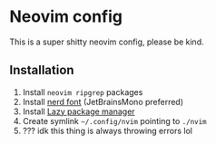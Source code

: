 # Neovim config

This is a super shitty neovim config, please be kind.

## Installation

1. Install `neovim ripgrep` packages
2. Install [nerd font](https://www.nerdfonts.com/font-downloads) (JetBrainsMono preferred)
3. Install [Lazy package manager](https://github.com/folke/lazy.nvim#-installation)
4. Create symlink `~/.config/nvim` pointing to `./nvim`
5. ??? idk this thing is always throwing errors lol
